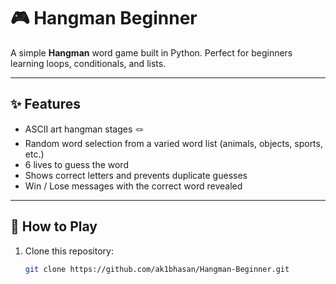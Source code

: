 # 🎮 Hangman Beginner

A simple **Hangman** word game built in Python. Perfect for beginners learning loops, conditionals, and lists.

---

## ✨ Features
- ASCII art hangman stages 🪢  
- Random word selection from a varied word list (animals, objects, sports, etc.)  
- 6 lives to guess the word  
- Shows correct letters and prevents duplicate guesses  
- Win / Lose messages with the correct word revealed  

---

## 🚀 How to Play
1. Clone this repository:  
   ```bash
   git clone https://github.com/ak1bhasan/Hangman-Beginner.git
